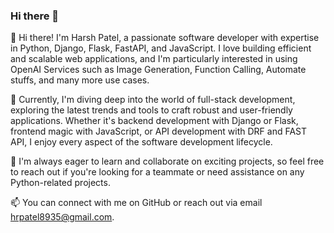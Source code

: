 ### Hi there 👋

👋 Hi there! I'm Harsh Patel, a passionate software developer with expertise in Python, Django, Flask, FastAPI, and JavaScript. I love building efficient and scalable web applications, and I'm particularly interested in using OpenAI Services such as Image Generation, Function Calling, Automate stuffs, and many more use cases.

🚀 Currently, I'm diving deep into the world of full-stack development, exploring the latest trends and tools to craft robust and user-friendly applications. Whether it's backend development with Django or Flask, frontend magic with JavaScript, or API development with DRF and FAST API, I enjoy every aspect of the software development lifecycle.

🌱 I'm always eager to learn and collaborate on exciting projects, so feel free to reach out if you're looking for a teammate or need assistance on any Python-related projects. 

📫 You can connect with me on GitHub or reach out via email hrpatel8935@gmail.com.

